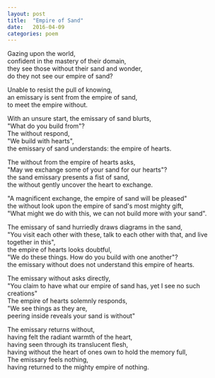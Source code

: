```yaml
---
layout: post
title:  "Empire of Sand"
date:   2016-04-09
categories: poem
---
```


Gazing upon the world,<br />
confident in the mastery of their domain,<br />
they see those without their sand and wonder,<br />
do they not see our empire of sand?

Unable to resist the pull of knowing,<br />
an emissary is sent from the empire of sand,<br />
to meet the empire without.

With an unsure start, the emissary of sand blurts, <br />
"What do you build from"?<br />
The without respond,<br />
"We build with hearts",<br />
the emissary of sand understands: the empire of hearts.<br />

The without from the empire of hearts asks,<br />
"May we exchange some of your sand for our hearts"?<br />
the sand emissary presents a fist of sand,<br />
the without gently uncover the heart to exchange.<br />

"A magnificent exchange, the empire of sand will be pleased"<br />
the without look upon the empire of sand's most mighty gift,<br />
"What might we do with this, we can not build more with your sand".<br />

The emissary of sand hurriedly draws diagrams in the sand,<br />
"You visit each other with these, talk to each other with that, and live together in this",<br />
the empire of hearts looks doubtful,<br />
"We do these things. How do you build with one another"?<br />
the emissary without does not understand this empire of hearts.<br />

The emissary without asks directly,<br />
"You claim to have what our empire of sand has, yet I see no such creations"<br />
The empire of hearts solemnly responds,<br />
"We see things as they are,<br />
peering inside reveals your sand is without"<br />

The emissary returns without,<br />
having felt the radiant warmth of the heart,<br />
having seen through its translucent flesh,<br />
having without the heart of ones own to hold the memory full,<br />
The emissary feels nothing,<br />
having returned to the mighty empire of nothing.